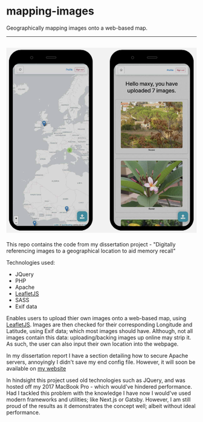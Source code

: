 # mapping-images
Geographically mapping images onto a web-based map.

---
![mobile](Example.png)
---
This repo contains the code from my dissertation project - "Digitally referencing images to a geographical location to aid memory recall"

Technologies used: 
- JQuery 
- PHP
- Apache
- [LeafletJS](https://leafletjs.com)
- SASS
- Exif data

Enables users to upload thier own images onto a web-based map, using [LeafletJS](https://leafletjs.com). Images are then checked for their corresponding Longitude and Latitude, using Exif data; which most images should have. Although, not all images contain this data: uploading/backing images up online may strip it. As such, the user can also input their own location into the webpage.

In my dissertation report I have a section detailing how to secure Apache servers, annoyingly I didn't save my end config file. However, it will soon be available on [my website](https://maxpetts.me)

In hindsight this project used old technologies such as JQuery, and was hosted off my 2017 MacBook Pro - which would've hindered performance. Had I tackled this problem with the knowledge I have now I would've used modern frameworks and utilities; like Next.js or Gatsby. 
However, I am still proud of the results as it demonstrates the concept well; albeit without ideal performance. 
